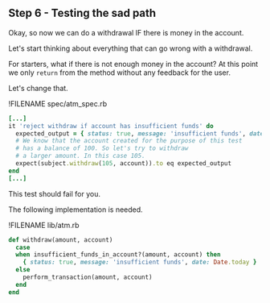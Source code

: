 ## Step 6 - Testing the sad path

Okay, so now we can do a withdrawal IF there is money in the account.  

Let's start thinking about everything that can go wrong with a withdrawal. 

For starters, what if there is not enough money in the account? At this point we only `return` from the method without any feedback for the user.

Let's change that.


!FILENAME spec/atm_spec.rb
```ruby
[...]
it 'reject withdraw if account has insufficient funds' do
  expected_output = { status: true, message: 'insufficient funds', date: Date.today }
  # We know that the account created for the purpose of this test
  # has a balance of 100. So let's try to withdraw
  # a larger amount. In this case 105.
  expect(subject.withdraw(105, account)).to eq expected_output
end
[...]
```

This test should fail for you. 

The following implementation is needed.

!FILENAME lib/atm.rb
```ruby
def withdraw(amount, account)
  case
  when insufficient_funds_in_account?(amount, account) then
    { status: true, message: 'insufficient funds', date: Date.today }
  else
    perform_transaction(amount, account)
  end
end
```




